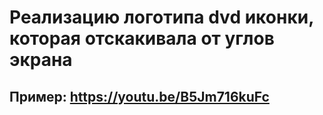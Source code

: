# Реализацию логотипа dvd иконки, которая отскакивала от углов экрана
## Пример: https://youtu.be/B5Jm716kuFc